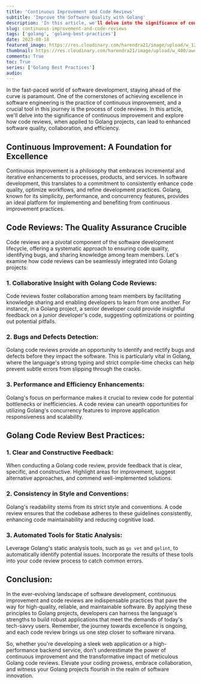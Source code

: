```yaml
---
title: 'Continuous Improvement and Code Reviews'
subtitle: 'Improve the Software Quality with Golang'
description: 'In this article, we'll delve into the significance of continuous improvement and explore how code reviews, when applied to Golang projects, can lead to enhanced software quality, collaboration, and efficiency.'
slug: continuous-improvement-and-code-reviews
tags: ['golang', 'golang-best-practices']
date: 2023-08-18
featured_image: https://res.cloudinary.com/harendra21/image/upload/w_1200/awesome-blog/awesome-golang/Golang_Best_Practices_Code_Review_enxy4n.png
thumbnail: https://res.cloudinary.com/harendra21/image/upload/w_400/awesome-blog/awesome-golang/Golang_Best_Practices_Code_Review_enxy4n.png
comments: True
toc: True
series: ['Golang Best Practices']
audio: 
---
```


In the fast-paced world of software development, staying ahead of the curve is paramount. One of the cornerstones of achieving excellence in software engineering is the practice of continuous improvement, and a crucial tool in this journey is the process of code reviews. In this article, we'll delve into the significance of continuous improvement and explore how code reviews, when applied to Golang projects, can lead to enhanced software quality, collaboration, and efficiency.

## Continuous Improvement: A Foundation for Excellence

Continuous improvement is a philosophy that embraces incremental and iterative enhancements to processes, products, and services. In software development, this translates to a commitment to consistently enhance code quality, optimize workflows, and refine development practices. Golang, known for its simplicity, performance, and concurrency features, provides an ideal platform for implementing and benefiting from continuous improvement practices.

## Code Reviews: The Quality Assurance Crucible

Code reviews are a pivotal component of the software development lifecycle, offering a systematic approach to ensuring code quality, identifying bugs, and sharing knowledge among team members. Let's examine how code reviews can be seamlessly integrated into Golang projects:

### 1. Collaborative Insight with Golang Code Reviews:
   Code reviews foster collaboration among team members by facilitating knowledge sharing and enabling developers to learn from one another. For instance, in a Golang project, a senior developer could provide insightful feedback on a junior developer's code, suggesting optimizations or pointing out potential pitfalls.

### 2. Bugs and Defects Detection:
   Golang code reviews provide an opportunity to identify and rectify bugs and defects before they impact the software. This is particularly vital in Golang, where the language's strong typing and strict compile-time checks can help prevent subtle errors from slipping through the cracks.

### 3. Performance and Efficiency Enhancements:
   Golang's focus on performance makes it crucial to review code for potential bottlenecks or inefficiencies. A code review can unearth opportunities for utilizing Golang's concurrency features to improve application responsiveness and scalability.

## Golang Code Review Best Practices:

### 1. Clear and Constructive Feedback:
   When conducting a Golang code review, provide feedback that is clear, specific, and constructive. Highlight areas for improvement, suggest alternative approaches, and commend well-implemented solutions.

### 2. Consistency in Style and Conventions:
   Golang's readability stems from its strict style and conventions. A code review ensures that the codebase adheres to these guidelines consistently, enhancing code maintainability and reducing cognitive load.

### 3. Automated Tools for Static Analysis:
   Leverage Golang's static analysis tools, such as `go vet` and `golint`, to automatically identify potential issues. Incorporate the results of these tools into your code review process to catch common errors.

## Conclusion:

In the ever-evolving landscape of software development, continuous improvement and code reviews are indispensable practices that pave the way for high-quality, reliable, and maintainable software. By applying these principles to Golang projects, developers can harness the language's strengths to build robust applications that meet the demands of today's tech-savvy users. Remember, the journey towards excellence is ongoing, and each code review brings us one step closer to software nirvana.

So, whether you're developing a sleek web application or a high-performance backend service, don't underestimate the power of continuous improvement and the transformative impact of meticulous Golang code reviews. Elevate your coding prowess, embrace collaboration, and witness your Golang projects flourish in the realm of software innovation.